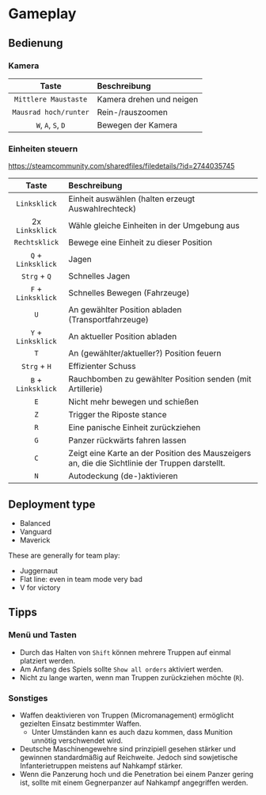 # Gameplay

## Bedienung

### Kamera

| Taste | Beschreibung |
| :-: | :-- |
| `Mittlere Maustaste` | Kamera drehen und neigen |
| `Mausrad hoch/runter` | Rein-/rauszoomen |
| `W`, `A`, `S`, `D` | Bewegen der Kamera |

### Einheiten steuern

https://steamcommunity.com/sharedfiles/filedetails/?id=2744035745

| Taste | Beschreibung |
| :-: | :-- |
| `Linksklick` | Einheit auswählen (halten erzeugt Auswahlrechteck) |
| 2x `Linksklick` | Wähle gleiche Einheiten in der Umgebung aus |
| `Rechtsklick` | Bewege eine Einheit zu dieser Position |
| `Q` + `Linksklick` | Jagen |
| `Strg` + `Q` | Schnelles Jagen |
| `F` + `Linksklick` | Schnelles Bewegen (Fahrzeuge) |
| `U` | An gewählter Position abladen (Transportfahrzeuge) |
| `Y` + `Linksklick` | An aktueller Position abladen |
| `T` | An (gewählter/aktueller?) Position feuern |
| `Strg` + `H` | Effizienter Schuss |
| `B` + `Linksklick` | Rauchbomben zu gewählter Position senden (mit Artillerie) |
| `E` | Nicht mehr bewegen und schießen |
| `Z` | Trigger the Riposte stance |
| `R` | Eine panische Einheit zurückziehen |
| `G` | Panzer rückwärts fahren lassen |
| `C` | Zeigt eine Karte an der Position des Mauszeigers an, die die Sichtlinie der Truppen darstellt. |
| `N` | Autodeckung (de-)aktivieren |

## Deployment type

- Balanced
- Vanguard
- Maverick

These are generally for team play:

- Juggernaut
- Flat line: even in team mode very bad
- V for victory

## Tipps

### Menü und Tasten

- Durch das Halten von `Shift` können mehrere Truppen auf einmal platziert werden.
- Am Anfang des Spiels sollte `Show all orders` aktiviert werden.
- Nicht zu lange warten, wenn man Truppen zurückziehen möchte (`R`).

### Sonstiges

- Waffen deaktivieren von Truppen (Micromanagement) ermöglicht gezielten Einsatz bestimmter Waffen.
  - Unter Umständen kann es auch dazu kommen, dass Munition unnötig verschwendet wird.
- Deutsche Maschinengewehre sind prinzipiell gesehen stärker und gewinnen standardmäßig auf Reichweite. Jedoch sind sowjetische Infanterietruppen meistens auf Nahkampf stärker.
- Wenn die Panzerung hoch und die Penetration bei einem Panzer gering ist, sollte mit einem Gegnerpanzer auf Nahkampf angegriffen werden.
